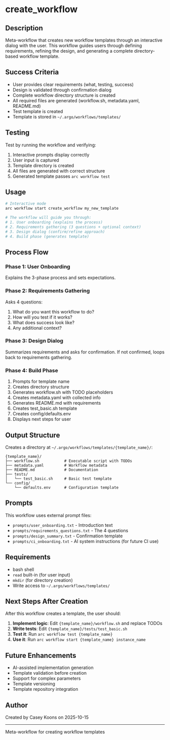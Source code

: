 # create_workflow

## Description

Meta-workflow that creates new workflow templates through an interactive dialog with the user. This workflow guides users through defining requirements, refining the design, and generating a complete directory-based workflow template.

## Success Criteria

- User provides clear requirements (what, testing, success)
- Design is validated through confirmation dialog
- Complete workflow directory structure is created
- All required files are generated (workflow.sh, metadata.yaml, README.md)
- Test template is created
- Template is stored in `~/.argo/workflows/templates/`

## Testing

Test by running the workflow and verifying:
1. Interactive prompts display correctly
2. User input is captured
3. Template directory is created
4. All files are generated with correct structure
5. Generated template passes `arc workflow test`

## Usage

```bash
# Interactive mode
arc workflow start create_workflow my_new_template

# The workflow will guide you through:
# 1. User onboarding (explains the process)
# 2. Requirements gathering (3 questions + optional context)
# 3. Design dialog (confirm/refine approach)
# 4. Build phase (generates template)
```

## Process Flow

### Phase 1: User Onboarding
Explains the 3-phase process and sets expectations.

### Phase 2: Requirements Gathering
Asks 4 questions:
1. What do you want this workflow to do?
2. How will you test if it works?
3. What does success look like?
4. Any additional context?

### Phase 3: Design Dialog
Summarizes requirements and asks for confirmation. If not confirmed, loops back to requirements gathering.

### Phase 4: Build Phase
1. Prompts for template name
2. Creates directory structure
3. Generates workflow.sh with TODO placeholders
4. Creates metadata.yaml with collected info
5. Generates README.md with requirements
6. Creates test_basic.sh template
7. Creates config/defaults.env
8. Displays next steps for user

## Output Structure

Creates a directory at `~/.argo/workflows/templates/{template_name}/`:

```
{template_name}/
├── workflow.sh           # Executable script with TODOs
├── metadata.yaml         # Workflow metadata
├── README.md             # Documentation
├── tests/
│   └── test_basic.sh     # Basic test template
└── config/
    └── defaults.env      # Configuration template
```

## Prompts

This workflow uses external prompt files:
- `prompts/user_onboarding.txt` - Introduction text
- `prompts/requirements_questions.txt` - The 4 questions
- `prompts/design_summary.txt` - Confirmation template
- `prompts/ci_onboarding.txt` - AI system instructions (for future CI use)

## Requirements

- bash shell
- `read` built-in (for user input)
- `mkdir` (for directory creation)
- Write access to `~/.argo/workflows/templates/`

## Next Steps After Creation

After this workflow creates a template, the user should:

1. **Implement logic**: Edit `{template_name}/workflow.sh` and replace TODOs
2. **Write tests**: Edit `{template_name}/tests/test_basic.sh`
3. **Test it**: Run `arc workflow test {template_name}`
4. **Use it**: Run `arc workflow start {template_name} instance_name`

## Future Enhancements

- AI-assisted implementation generation
- Template validation before creation
- Support for complex parameters
- Template versioning
- Template repository integration

## Author

Created by Casey Koons on 2025-10-15

---
Meta-workflow for creating workflow templates
